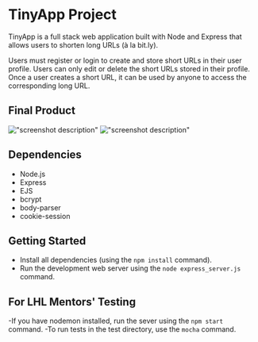 # TinyApp Project

TinyApp is a full stack web application built with Node and Express that allows users to shorten long URLs (à la bit.ly).

Users must register or login to create and store short URLs in their user profile. Users can only edit or delete the short URLs stored in their profile. Once a user creates a short URL, it can be used by anyone to access the corresponding long URL. 

## Final Product

!["screenshot description"](#)
!["screenshot description"](#)

## Dependencies

- Node.js
- Express
- EJS
- bcrypt
- body-parser
- cookie-session


## Getting Started

- Install all dependencies (using the `npm install` command).
- Run the development web server using the `node express_server.js` command.

## For LHL Mentors' Testing

-If you have nodemon installed, run the sever using the `npm start` command.
-To run tests in the test directory, use the `mocha` command.


